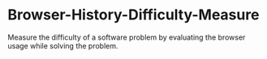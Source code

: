 # Browser-History-Difficulty-Measure
Measure the difficulty of a software problem  by evaluating the browser usage while solving the problem.
